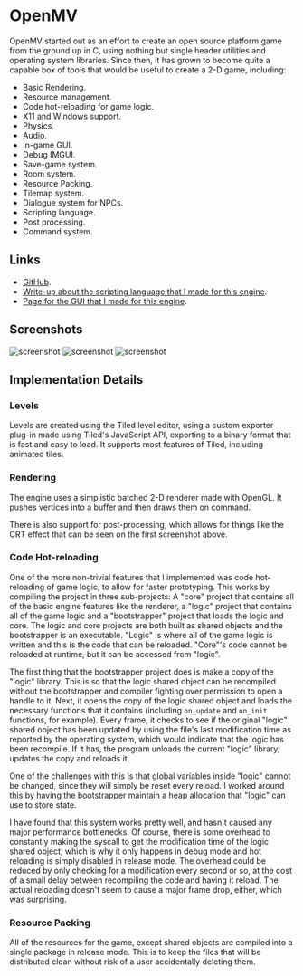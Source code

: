 # OpenMV

OpenMV started out as an effort to create an open source platform game from the
ground up in C, using nothing but single header utilities and operating system
libraries. Since then, it has grown to become quite a capable box of tools
that would be useful to create a 2-D game, including:

 - Basic Rendering.
 - Resource management.
 - Code hot-reloading for game logic.
 - X11 and Windows support.
 - Physics.
 - Audio.
 - In-game GUI.
 - Debug IMGUI.
 - Save-game system.
 - Room system.
 - Resource Packing.
 - Tilemap system.
 - Dialogue system for NPCs.
 - Scripting language.
 - Post processing.
 - Command system.

## Links
 - [GitHub](https://github.com/quou/openmv).
 - [Write-up about the scripting language that I made for this engine](scrinterp.html).
 - [Page for the GUI that I made for this engine](imgui.html).

## Screenshots
![screenshot](https://raw.githubusercontent.com/quou/openmv/master/media/004.png)
![screenshot](https://raw.githubusercontent.com/quou/openmv/master/media/001.png)
![screenshot](https://raw.githubusercontent.com/quou/openmv/master/media/002.png)

## Implementation Details
### Levels
Levels are created using the Tiled level editor, using a custom exporter plug-in
made using Tiled's JavaScript API, exporting to a binary format that is fast and
easy to load. It supports most features of Tiled, including animated tiles.

### Rendering
The engine uses a simplistic batched 2-D renderer made with OpenGL. It pushes
vertices into a buffer and then draws them on command.

There is also support for post-processing, which allows for things like the CRT
effect that can be seen on the first screenshot above.

### Code Hot-reloading
One of the more non-trivial features that I implemented was code hot-reloading
of game logic, to allow for faster prototyping. This works by compiling the
project in three sub-projects: A "core" project that contains all of the basic
engine features like the renderer, a "logic" project that contains all of the
game logic and a "bootstrapper" project that loads the logic and core. The
logic and core projects are both built as shared objects and the bootstrapper
is an executable. "Logic" is where all of the game logic is written and this
is the code that can be reloaded. "Core"'s code cannot be reloaded at runtime,
but it can be accessed from "logic".

The first thing that the bootstrapper project does is make a copy of the "logic"
library. This is so that the logic shared object can be recompiled without the
bootstrapper and compiler fighting over permission to open a handle to it. Next,
it opens the copy of the logic shared object and loads the necessary functions
that it contains (including `on_update` and `on_init` functions, for example).
Every frame, it checks to see if the original "logic" shared object has been
updated by using the file's last modification time as reported by the operating
system, which would indicate that the logic has been recompile. If it has, the
program unloads the current "logic" library, updates the copy and reloads it.

One of the challenges with this is that global variables inside "logic" cannot
be changed, since they will simply be reset every reload. I worked around this
by having the bootstrapper maintain a heap allocation that "logic" can use to
store state.

I have found that this system works pretty well, and hasn't caused any major
performance bottlenecks. Of course, there is some overhead to constantly
making the syscall to get the modification time of the logic shared object,
which is why it only happens in debug mode and hot reloading is simply
disabled in release mode. The overhead could be reduced by only checking
for a modification every second or so, at the cost of a small delay between
recompiling the code and having it reload. The actual reloading doesn't
seem to cause a major frame drop, either, which was surprising.

### Resource Packing
All of the resources for the game, except shared objects are compiled into a
single package in release mode. This is to keep the files that will be
distributed clean without risk of a user accidentally deleting them.
